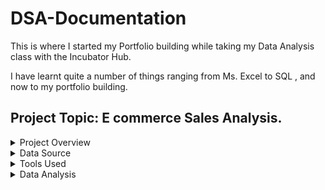# DSA-Documentation

This is where I started my Portfolio building while taking my Data Analysis class with the Incubator Hub.

I have learnt quite a number of things ranging from Ms. Excel to SQL , and now to my portfolio building.

## Project Topic: E commerce Sales Analysis.

<details>
  <summary>Project Overview</summary> 
This is data analysis project aims to generate the sales performance of the E-Commerce project over the past yeae. By anaylsing the various parameters in the data received we seek to gather enough insight to make reasonable decisions which then enables us to tell compeling stories around our data fron the insight gotten and to know the best performance from our data.

</details>
<details>
  <summary>Data Source</summary>
The primary source of data used here is the Data Sale.csv and this is an open source data that can be freely downloaded from an open source online such as kaggle or FRED or any other data repository site.
</details>

<details>
  <summary>Tools Used</summary>
  
- MS Excel for data cleaning [Download Here](https://www.microsoft.com)
  - For Data Collection
  - For Data Cleaning
    1. Data Manipulation
    2. Data Munching
      
- SQL Server for Querying and Analysis
  - Querying
  - Analysis
- Power BI for creating the report
  - Report creation
- Ms Power Point 
    - Presentation creation
</details>

<details>
  <summary>Data Analysis</summary>
This is where we include some basic lines of codes or queries or even some of the DAX expressions used during your analysis

``` SQL
Select A,B,C
Where A> 15
</details>

```
### Analysis

*Italics*
**Bold**

